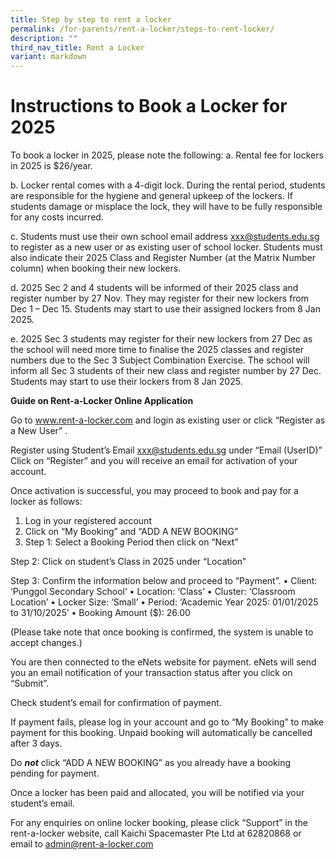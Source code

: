 ```yaml
---
title: Step by step to rent a locker
permalink: /for-parents/rent-a-locker/steps-to-rent-locker/
description: ""
third_nav_title: Rent a Locker
variant: markdown
---
```

# Instructions to Book a Locker for 2025 

 
To book a locker in 2025, please note the following: 
a.	Rental fee for lockers in 2025 is $26/year. 
 
b.	Locker rental comes with a 4-digit lock. During the rental period, students are responsible for the hygiene and general upkeep of the lockers. If students damage or misplace the lock, they will have to be fully responsible for any costs incurred. 
 
c.	Students must use their own school email address xxx@students.edu.sg to register as a new user or as existing user of school locker. Students must also indicate their 2025 Class and Register Number (at the Matrix Number column) when booking their new lockers.  
 
d.	2025 Sec 2 and 4 students will be informed of their 2025 class and register number by 27 Nov. They may register for their new lockers from Dec 1 – Dec 15. Students may start to use their assigned lockers from 8 Jan 2025. 
 
e.	2025 Sec 3 students may register for their new lockers from 27 Dec as the school will need more time to finalise the 2025 classes and register numbers due to the Sec 3 Subject Combination Exercise. The school will inform all Sec 3 students of their new class and register number by 27 Dec. Students may start to use their lockers from 8 Jan 2025. 
 
 

**Guide on Rent-a-Locker Online Application**
 
Go to  www.rent-a-locker.com and login as existing user or click “Register as a New User” .
 
Register using Student’s Email xxx@students.edu.sg under “Email (UserID)”   Click on “Register” and you will receive an email for activation of your account.

Once activation is successful, you may proceed to book and pay for a locker as follows: 
1)	Log in your registered account 
2)	Click on “My Booking” and “ADD A NEW BOOKING” 
3)	Step 1: Select a Booking Period then click on “Next”

Step 2: Click on student’s Class in 2025 under “Location”  

Step 3: Confirm the information below and proceed to “Payment”.
•	Client: ‘Punggol Secondary School’
•	Location: ‘Class’
•	Cluster: ‘Classroom Location’
•	Locker Size: ‘Small’ 
•	Period: ‘Academic Year 2025: 01/01/2025 to 31/10/2025’
•	Booking Amount ($): 26.00 

(Please take note that once booking is confirmed, the system is unable to accept changes.) 

You are then connected to the eNets website for payment.  eNets will send you an email notification of your transaction status after you click on “Submit”.

Check student’s email for confirmation of payment. 

If payment fails, please log in your account and go to “My Booking” to make payment for this booking. Unpaid booking will automatically be cancelled after 3 days. 

Do ***not*** click “ADD A NEW BOOKING” as you already have a booking pending for payment. 

Once a locker has been paid and allocated, you will be notified via your student’s email. 
 
For any enquiries on online locker booking, please click “Support” in the rent-a-locker website, call Kaichi Spacemaster Pte Ltd at 62820868 or email to admin@rent-a-locker.com